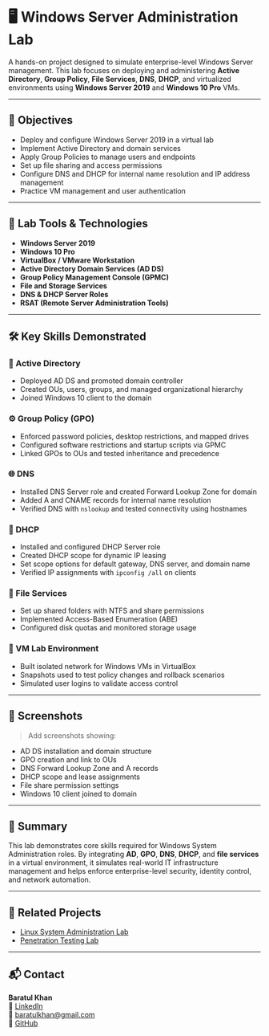 # 🖥️ Windows Server Administration Lab

A hands-on project designed to simulate enterprise-level Windows Server management. This lab focuses on deploying and administering **Active Directory**, **Group Policy**, **File Services**, **DNS**, **DHCP**, and virtualized environments using **Windows Server 2019** and **Windows 10 Pro** VMs.

---

## 🚀 Objectives

- Deploy and configure Windows Server 2019 in a virtual lab  
- Implement Active Directory and domain services  
- Apply Group Policies to manage users and endpoints  
- Set up file sharing and access permissions  
- Configure DNS and DHCP for internal name resolution and IP address management  
- Practice VM management and user authentication  

---

## 🧰 Lab Tools & Technologies

- **Windows Server 2019**  
- **Windows 10 Pro**  
- **VirtualBox / VMware Workstation**  
- **Active Directory Domain Services (AD DS)**  
- **Group Policy Management Console (GPMC)**  
- **File and Storage Services**  
- **DNS & DHCP Server Roles**  
- **RSAT (Remote Server Administration Tools)**  

---

## 🛠️ Key Skills Demonstrated

### 🔐 Active Directory
- Deployed AD DS and promoted domain controller  
- Created OUs, users, groups, and managed organizational hierarchy  
- Joined Windows 10 client to the domain  

### ⚙️ Group Policy (GPO)
- Enforced password policies, desktop restrictions, and mapped drives  
- Configured software restrictions and startup scripts via GPMC  
- Linked GPOs to OUs and tested inheritance and precedence  

### 🌐 DNS
- Installed DNS Server role and created Forward Lookup Zone for domain  
- Added A and CNAME records for internal name resolution  
- Verified DNS with `nslookup` and tested connectivity using hostnames  

### 📡 DHCP
- Installed and configured DHCP Server role  
- Created DHCP scope for dynamic IP leasing  
- Set scope options for default gateway, DNS server, and domain name  
- Verified IP assignments with `ipconfig /all` on clients  

### 📁 File Services
- Set up shared folders with NTFS and share permissions  
- Implemented Access-Based Enumeration (ABE)  
- Configured disk quotas and monitored storage usage  

### 🧪 VM Lab Environment
- Built isolated network for Windows VMs in VirtualBox  
- Snapshots used to test policy changes and rollback scenarios  
- Simulated user logins to validate access control  

---

## 📸 Screenshots

> Add screenshots showing:
- AD DS installation and domain structure  
- GPO creation and link to OUs  
- DNS Forward Lookup Zone and A records  
- DHCP scope and lease assignments  
- File share permission settings  
- Windows 10 client joined to domain  

---

## 📄 Summary

This lab demonstrates core skills required for Windows System Administration roles. By integrating **AD**, **GPO**, **DNS**, **DHCP**, and **file services** in a virtual environment, it simulates real-world IT infrastructure management and helps enforce enterprise-level security, identity control, and network automation.

---

## 🔗 Related Projects

- [Linux System Administration Lab](https://github.com/YourUsername/Linux-Lab)  
- [Penetration Testing Lab](https://github.com/YourUsername/PenTest-Lab)  

---

## 📬 Contact

**Baratul Khan**  
💼 [LinkedIn](https://www.linkedin.com/in/baratulkhan)  
📧 baratulkhan@gmail.com  
🔗 [GitHub](https://github.com/InfoSec01)
